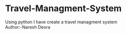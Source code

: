 # Travel-Managment-System
Using python I have create a travel managment system
<br>
Author:-Naresh Deora
